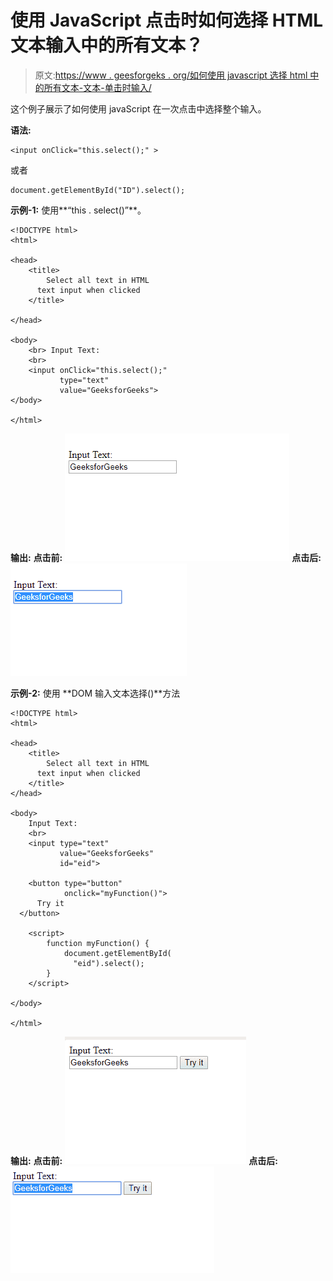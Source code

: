 # 使用 JavaScript 点击时如何选择 HTML 文本输入中的所有文本？

> 原文:[https://www . geesforgeks . org/如何使用 javascript 选择 html 中的所有文本-文本-单击时输入/](https://www.geeksforgeeks.org/how-to-select-all-text-in-html-text-input-when-clicked-using-javascript/)

这个例子展示了如何使用 javaScript 在一次点击中选择整个输入。

**语法:**

```
<input onClick="this.select();" >
```

或者

```
document.getElementById("ID").select();
```

**示例-1:** 使用**“this . select()”**。

```
<!DOCTYPE html>
<html>

<head>
    <title>
        Select all text in HTML 
      text input when clicked
    </title>

</head>

<body>
    <br> Input Text:
    <br>
    <input onClick="this.select();" 
           type="text"
           value="GeeksforGeeks">
</body>

</html>
```

**输出:**
**点击前:**
![](img/229b823c5a1500a18329af245a700140.png)
**点击后:**
![](img/6820059007c832814b19500383718727.png)

**示例-2:** 使用 **DOM 输入文本选择()**方法

```
<!DOCTYPE html>
<html>

<head>
    <title>
        Select all text in HTML
      text input when clicked
    </title>
</head>

<body>
    Input Text:
    <br>
    <input type="text"
           value="GeeksforGeeks"
           id="eid">

    <button type="button" 
            onclick="myFunction()">
      Try it
  </button>

    <script>
        function myFunction() {
            document.getElementById(
              "eid").select();
        }
    </script>

</body>

</html>
```

**输出:**
**点击前:**
![](img/138945dda06d2e0dc615fa3ff2dc382b.png)
**点击后:**
![](img/54d4c3472dc93419cbd61dee20238b32.png)